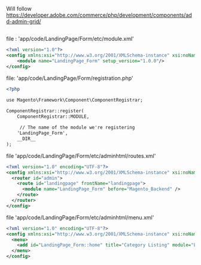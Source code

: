 Will follow https://developer.adobe.com/commerce/php/development/components/add-admin-grid/

##
file : 'app/code/LandingPage/Form/etc/module.xml'

```xml
<?xml version="1.0"?>
<config xmlns:xsi="http://www.w3.org/2001/XMLSchema-instance" xsi:noNamespaceSchemaLocation="urn:magento:framework:Module/etc/module.xsd">
    <module name="LandingPage_Form" setup_version="1.0.0"/>
</config>
```

file: 'app/code/LandingPage/Form/registration.php'

```xml
<?php

use Magento\Framework\Component\ComponentRegistrar;

ComponentRegistrar::register(
    ComponentRegistrar::MODULE,
    
     // The name of the module we're registering
    'LandingPage_Form',
    __DIR__
);
```

file 'app/code/LandingPage/Form/etc/adminhtml/routes.xml'

```xml
<?xml version="1.0" encoding="UTF-8"?>
<config xmlns:xsi="http://www.w3.org/2001/XMLSchema-instance" xsi:noNamespaceSchemaLocation="urn:magento:framework:App/etc/routes.xsd">
  <router id="admin">
    <route id="landingpage" frontName="landingpage">
      <module name="LandingPage_Form" before="Magento_Backend" />
    </route>
  </router>
</config>
```

file 'app/code/LandingPage/Form/etc/adminhtml/menu.xml'

```xml
<?xml version="1.0" encoding="UTF-8"?>
<config xmlns:xsi="http://www.w3.org/2001/XMLSchema-instance" xsi:noNamespaceSchemaLocation="urn:magento:module:Magento_Backend:etc/menu.xsd">
  <menu>
    <add id="LandingPage_Form::home" title="Category Listing" module="LandingPage_Form" sortOrder="1000" parent="Magento_Catalog::catalog_categories" resource="Magento_Catalog::categories" action="landingpage_form/index/index" />
  </menu>
</config>
```





